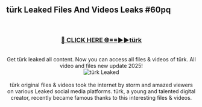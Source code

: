 ## türk Leaked Files And Videos Leaks #60pq
<br>
<div align="center">
<h3><a href="https://watchclip.my.id/türk" rel="nofollow">🔴 CLICK HERE 🌐==►►türk</a></h3>
<br>
Get türk leaked all content. Now you can access all files & videos of türk. All video and files new update 2025!
<br>
<a href="https://watchclip.my.id/türk" rel="nofollow" data-target="animated-image.originalLink"><img src="https://i.ibb.co.com/WyWwxjT/player-gif2.gif" alt="türk Leaked" style="max-width: 100%; display: inline-block;" data-target="animated-image.originalImage"></a>
<br><br>
türk original files & videos took the internet by storm and amazed viewers on various Leaked social media platforms. türk, a young and talented digital creator, recently became famous thanks to this interesting files & videos.
</div>
<br>